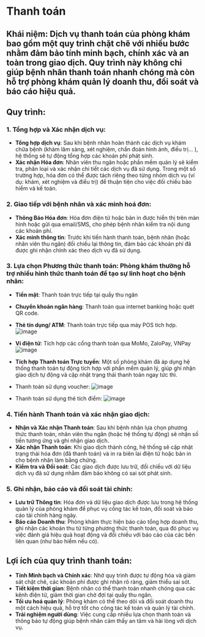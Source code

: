 # Thanh toán
## Khái niệm: Dịch vụ thanh toán của phòng khám bao gồm một quy trình chặt chẽ với nhiều bước nhằm đảm bảo tính minh bạch, chính xác và an toàn trong giao dịch. Quy trình này không chỉ giúp bệnh nhân thanh toán nhanh chóng mà còn hỗ trợ phòng khám quản lý doanh thu, đối soát và báo cáo hiệu quả.

## Quy trình:
### 1. Tổng hợp và Xác nhận dịch vụ: 
- **Tổng hợp dịch vụ**: Sau khi bệnh nhân hoàn thành các dịch vụ khám chữa bệnh (khám lâm sàng, xét nghiệm, chẩn đoán hình ảnh, điều trị… ), hệ thống sẽ tự động tổng hợp các khoản phí phát sinh.
- **Xác nhận Hóa đơn**: Nhân viên thu ngân hoặc phần mềm quản lý sẽ kiểm tra, phân loại và xác nhận chi tiết các dịch vụ đã sử dụng. Trong một số trường hợp, hóa đơn có thể được tách riêng theo từng nhóm dịch vụ (ví dụ: khám, xét nghiệm và điều trị) để thuận tiện cho việc đối chiếu bảo hiểm và kế toán.

### 2. Giao tiếp với bệnh nhân và xác minh hoá đơn:
- **Thông Báo Hóa đơn**: Hóa đơn điện tử hoặc bản in được hiển thị trên màn hình hoặc gửi qua email/SMS, cho phép bệnh nhân kiểm tra nội dung các khoản phí.
- **Xác minh thông tin**: Trước khi tiến hành thanh toán, bệnh nhân (hoặc nhân viên thu ngân) đối chiếu lại thông tin, đảm bảo các khoản phí đã được ghi nhận chính xác theo dịch vụ đã sử dụng.

### 3. Lựa chọn Phương thức thanh toán: Phòng khám thường hỗ trợ nhiều hình thức thanh toán để tạo sự linh hoạt cho bệnh nhân: 
- **Tiền mặt**: Thanh toán trực tiếp tại quầy thu ngân
- **Chuyển khoản ngân hàng**: Thanh toán qua internet banking hoặc quét QR code.
- **Thẻ tín dụng/ ATM**: Thanh toán trực tiếp qua máy POS tích hợp.
![image](https://github.com/user-attachments/assets/4a8a47cb-e399-4dc4-a778-2247a8a8d889)

- **Ví điện tử**: Tích hợp các cổng thanh toán qua MoMo, ZaloPay, VNPay
![image](https://github.com/user-attachments/assets/273fd0c9-7063-4e8b-82d5-83c6484277e3)

- **Tích hợp Thanh toán Trực tuyến**: Một số phòng khám đã áp dụng hệ thống thanh toán tự động tích hợp với phần mềm quản lý, giúp ghi nhận giao dịch tự động và cập nhật trạng thái thanh toán ngay tức thì.

- Thanh toán sử dụng voucher:
![image](https://github.com/user-attachments/assets/bcd3ba33-1033-4d7b-96a6-2fe074517979)

- Thanh toán sử dụng thẻ tích điểm:
![image](https://github.com/user-attachments/assets/50ce482d-7b06-461c-ac66-1f4d60575203)

### 4. Tiến hành Thanh toán và xác nhận giao dịch: 
- **Nhận và Xác nhận Thanh toán**: Sau khi bệnh nhân lựa chọn phương thức thanh toán, nhân viên thu ngân (hoặc hệ thống tự động) sẽ nhận số tiền tương ứng và ghi nhận giao dịch.
- **Xác nhận Thanh toán**: Khi giao dịch thành công, hệ thống sẽ cập nhật trạng thái hóa đơn (đã thanh toán) và in ra biên lai điện tử hoặc bản in cho bệnh nhân làm bằng chứng.
- **Kiểm tra và Đối soát**: Các giao dịch được lưu trữ, đối chiếu với dữ liệu dịch vụ đã sử dụng nhằm đảm bảo không có sai sót phát sinh.

### 5. Ghi nhận, báo cáo và đối soát tài chính:
- **Lưu trữ Thông tin**: Hóa đơn và dữ liệu giao dịch được lưu trong hệ thống quản lý của phòng khám để phục vụ công tác kế toán, đối soát và báo cáo tài chính hàng ngày.
- **Báo cáo Doanh thu**: Phòng khám thực hiện báo cáo tổng hợp doanh thu, ghi nhận các khoản thu từ từng phương thức thanh toán, qua đó phục vụ việc đánh giá hiệu quả hoạt động và đối chiếu với báo cáo của các bên liên quan (như bảo hiểm nếu có).

## Lợi ích của quy trình thanh toán: 
- **Tính Minh bạch và Chính xác**: Nhờ quy trình được tự động hóa và giám sát chặt chẽ, các khoản phí được ghi nhận rõ ràng, giảm thiểu sai sót.
- **Tiết kiệm thời gian**: Bệnh nhân có thể thanh toán nhanh chóng qua các kênh điện tử, giảm thời gian chờ đợi tại quầy thu ngân.
- **Tối ưu hoá quản lý**: Phòng khám có thể theo dõi và đối soát doanh thu một cách hiệu quả, hỗ trợ tốt cho công tác kế toán và quản lý tài chính.
- **Trải nghiệm người dùng**: Việc cung cấp nhiều lựa chọn thanh toán và thông báo tự động giúp bệnh nhân cảm thấy an tâm và hài lòng với dịch vụ.
